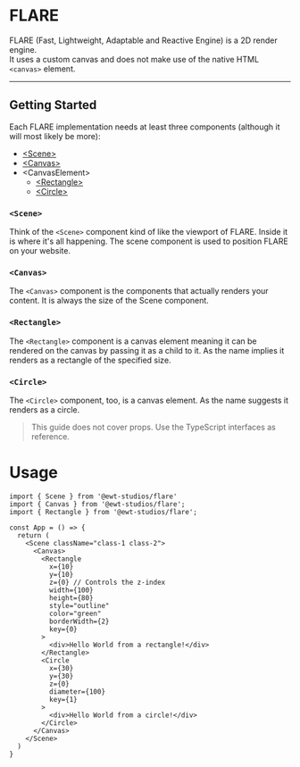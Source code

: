 # FLARE
FLARE (Fast, Lightweight, Adaptable and Reactive Engine) is a 2D render engine.  
It uses a custom canvas and does not make use of the native HTML `<canvas>` element.

---
## Getting Started
Each FLARE implementation needs at least three components (although it will most likely be more):
- [\<Scene\>](#Scene)
- [\<Canvas\>](#Canvas)
- \<CanvasElement\>
  - [\<Rectangle\>](#Rectangle)
  - [\<Circle\>](#Circle)

### `<Scene>`
Think of the `<Scene>` component kind of like the viewport of FLARE.
Inside it is where it's all happening. 
The scene component is used to position FLARE on your website.

### `<Canvas>`
The `<Canvas>` component is the components that actually renders your content.
It is always the size of the Scene component.

### `<Rectangle>`
The `<Rectangle>` component is a canvas element meaning it can be rendered
on the canvas by passing it as a child to it.
As the name implies it renders as a rectangle of the specified size.

### `<Circle>`
The `<Circle>` component, too, is a canvas element.
As the name suggests it renders as a circle.

> This guide does not cover props. Use the TypeScript interfaces as reference.

# Usage

```tsx
import { Scene } from '@ewt-studios/flare'
import { Canvas } from '@ewt-studios/flare';
import { Rectangle } from '@ewt-studios/flare';

const App = () => {
  return (
    <Scene className="class-1 class-2">
      <Canvas>
        <Rectangle
          x={10}
          y={10}
          z={0} // Controls the z-index
          width={100}
          height={80}
          style="outline"
          color="green"
          borderWidth={2}
          key={0}
        >
          <div>Hello World from a rectangle!</div>
        </Rectangle>
        <Circle
          x={30}    
          y={30}
          z={0}
          diameter={100}
          key={1}
        >
          <div>Hello World from a circle!</div>
        </Circle>
      </Canvas>
    </Scene>
  )
}
```
